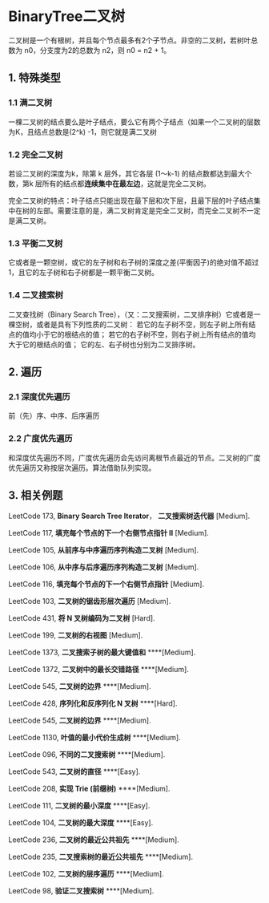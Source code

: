 # BinaryTree二叉树

二叉树是一个有根树，并且每个节点最多有2个子节点。非空的二叉树，若树叶总数为 n0，分支度为2的总数为 n2，则 n0 = n2 + 1。

## 1. 特殊类型

### 1.1 满二叉树

一棵二叉树的结点要么是叶子结点，要么它有两个子结点（如果一个二叉树的层数为K，且结点总数是\(2^k\) -1，则它就是满二叉树

### 1.2 完全二叉树

若设二叉树的深度为k，除第 k 层外，其它各层 \(1～k-1\) 的结点数都达到最大个数，第k 层所有的结点都**连续集中在最左边**，这就是完全二叉树。

完全二叉树的特点：叶子结点只能出现在最下层和次下层，且最下层的叶子结点集中在树的左部。需要注意的是，满二叉树肯定是完全二叉树，而完全二叉树不一定是满二叉树。  


### 1.3 平衡二叉树

它或者是一颗空树，或它的左子树和右子树的深度之差\(平衡因子\)的绝对值不超过1，且它的左子树和右子树都是一颗平衡二叉树。

### 1.4 二叉搜索树

二叉查找树（Binary Search Tree），（又：二叉搜索树，二叉排序树）它或者是一棵空树，或者是具有下列性质的二叉树： 若它的左子树不空，则左子树上所有结点的值均小于它的根结点的值； 若它的右子树不空，则右子树上所有结点的值均大于它的根结点的值； 它的左、右子树也分别为二叉排序树。

## 2. 遍历

### 2.1 深度优先遍历

前（先）序、中序、后序遍历

### 2.2 广度优先遍历

和深度优先遍历不同，广度优先遍历会先访问离根节点最近的节点。二叉树的广度优先遍历又称按层次遍历。算法借助队列实现。

## 3. 相关例题

LeetCode 173, **Binary Search Tree Iterator**， **二叉搜索树迭代器** \[Medium\].

LeetCode 117,  **填充每个节点的下一个右侧节点指针 II** \[Medium\].

LeetCode 105, **从前序与中序遍历序列构造二叉树** \[Medium\].

LeetCode 106, **从中序与后序遍历序列构造二叉树** \[Medium\].

LeetCode 116, **填充每个节点的下一个右侧节点指针** \[Medium\].

LeetCode 103, **二叉树的锯齿形层次遍历** \[Medium\].

LeetCode 431, **将 N 叉树编码为二叉树** \[Hard\].

LeetCode 199, **二叉树的右视图** \[Medium\].

LeetCode 1373, **二叉搜索子树的最大键值和**   ****\[Medium\].

LeetCode 1372, **二叉树中的最长交错路径**   ****\[Medium\].

LeetCode 545, **二叉树的边界**   ****\[Medium\].

LeetCode 428, **序列化和反序列化 N 叉树**   ****\[Hard\].

LeetCode 545, **二叉树的边界**   ****\[Medium\].

LeetCode 1130, **叶值的最小代价生成树**    ****\[Medium\].

LeetCode 096, **不同的二叉搜索树**    ****\[Medium\].

LeetCode 543, **二叉树的直径**     ****\[Easy\].

LeetCode 208, **实现 Trie \(前缀树\)**    ****\[Medium\].

LeetCode 111, **二叉树的最小深度**     ****\[Easy\].

LeetCode 104, **二叉树的最大深度**     ****\[Easy\].

LeetCode 236, **二叉树的最近公共祖先**     ****\[Medium\].

LeetCode 235, **二叉搜索树的最近公共祖先**     ****\[Medium\].

LeetCode 102, **二叉树的层序遍历**     ****\[Medium\].

LeetCode 98, **验证二叉搜索树**     ****\[Medium\].



